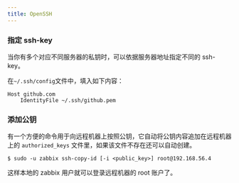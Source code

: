 ```yaml
---
title: OpenSSH
---
```


### 指定 ssh-key

当你有多个对应不同服务器的私钥时，可以依据服务器地址指定不同的 ssh-key。

在`~/.ssh/config`文件中，填入如下内容：

	Host github.com
		IdentityFile ~/.ssh/github.pem

### 添加公钥

有一个方便的命令用于向远程机器上按照公钥，它自动将公钥内容追加在远程机器上的 `authorized_keys` 文件里，如果该文件不存在还可以自动创建。

	$ sudo -u zabbix ssh-copy-id [-i <public_key>] root@192.168.56.4

这样本地的 zabbix 用户就可以登录远程机器的 root 账户了。
